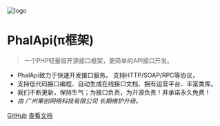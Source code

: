 ![logo](https://www.phalapi.net/images/banner_logo.png)

# PhalApi(π框架)

> 一个PHP轻量级开源接口框架，更简单的API接口开发。

- PhalApi致力于快速开发接口服务。 支持HTTP/SOAP/RPC等协议，
- 支持低代码接口编程、自动生成在线接口文档、拥有运营平台、丰富类库。
- 我们不断更新，保持生气；为接口负责，为开源负责！并承诺永久免费！
- *由 广州果创网络科技有限公司 长期维护升级。*

[GitHub](https://github.com/phalapi/phalapi/)
[查看文档](/v2.0/tutorial)

